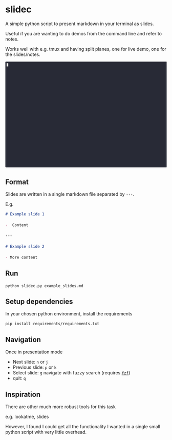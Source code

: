 # slidec

A simple python script to present markdown in your terminal as slides.

Useful if you are wanting to do demos from the command line and refer to notes.

Works well with e.g. tmux and having split planes, one for live demo, one for the 
slides/notes.


<img src="assets/demo.gif">

## Format

Slides are written in a single markdown file separated by `---`.

E.g.

```markdown
# Example slide 1

-  Content 

--- 

# Example slide 2

- More content

```

## Run 
```terminal
python slidec.py example_slides.md
```

## Setup dependencies

In your chosen python environment, install the requirements
```terminal
pip install requirements/requirements.txt
```

## Navigation
Once in presentation mode

- Next slide: `n` or `j`
- Previous slide: `p` or `k`
- Select slide: `g` navigate with fuzzy search (requires [`fzf`](https://github.com/junegunn/fzf))
- quit: `q`

## Inspiration

There are other much more robust tools for this task

e.g. lookatme, slides

However, I found I could get all the functionality I wanted in a single small python
script with very little overhead.